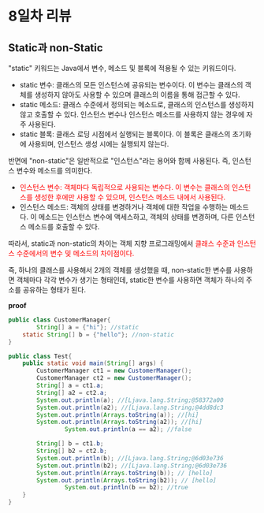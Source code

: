 # 8일차 리뷰

## Static과 non-Static

"static" 키워드는 Java에서 변수, 메소드 및 블록에 적용될 수 있는 키워드이다.

- static 변수: 클래스의 모든 인스턴스에 공유되는 변수이다. 이 변수는 클래스의 객체를 생성하지 않아도 사용할 수 있으며 클래스의 이름을 통해 접근할 수 있다.
- static 메소드: 클래스 수준에서 정의되는 메소드로, 클래스의 인스턴스를 생성하지 않고 호출할 수 있다. 인스턴스 변수나 인스턴스 메소드를 사용하지 않는 경우에 자주 사용된다.
- static 블록: 클래스 로딩 시점에서 실행되는 블록이다. 이 블록은 클래스의 초기화에 사용되며, 인스턴스 생성 시에는 실행되지 않는다.

반면에 "non-static"은 일반적으로 "인스턴스"라는 용어와 함께 사용된다. 즉, 인스턴스 변수와 메소드를 의미한다.

- <span style="color:red">인스턴스 변수: 객체마다 독립적으로 사용되는 변수다. 이 변수는 클래스의 인스턴스를 생성한 후에만 사용할 수 있으며, 인스턴스 메소드 내에서 사용된다.</span>
- 인스턴스 메소드: 객체의 상태를 변경하거나 객체에 대한 작업을 수행하는 메소드다. 이 메소드는 인스턴스 변수에 액세스하고, 객체의 상태를 변경하며, 다른 인스턴스 메소드를 호출할 수 있다.

따라서, static과 non-static의 차이는 객체 지향 프로그래밍에서 <span style="color:red">클래스 수준과 인스턴스 수준에서의 변수 및 메소드의 차이점이다.</span>

즉, 하나의 클래스를 사용해서 2개의 객체를 생성했을 때, non-static한 변수를 사용하면 객체마다 각각 변수가 생기는 형태인데, static한 변수를 사용하면 객체가 하나의 주소를 공유하는 형태가 된다.

**proof**

```java
public class CustomerManager{
		String[] a = {"hi"}; //static
    static String[] b = {"hello"}; //non-static
}

public class Test{
	public static void main(String[] args) {
        CustomerManager ct1 = new CustomerManager();
        CustomerManager ct2 = new CustomerManager();
        String[] a = ct1.a;
        String[] a2 = ct2.a;
        System.out.println(a); //[Ljava.lang.String;@58372a00
        System.out.println(a2); //[Ljava.lang.String;@4dd8dc3
        System.out.println(Arrays.toString(a)); //[hi]
        System.out.println(Arrays.toString(a2)); //[hi]
				System.out.println(a == a2); //false

        String[] b = ct1.b; 
        String[] b2 = ct2.b; 
        System.out.println(b); //[Ljava.lang.String;@6d03e736 
        System.out.println(b2); //[Ljava.lang.String;@6d03e736 
        System.out.println(Arrays.toString(b)); // [hello]
        System.out.println(Arrays.toString(b2)); // [hello]
				System.out.println(b == b2); //true
    }
}
```